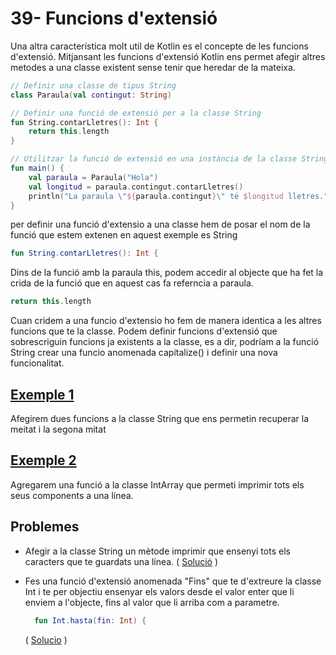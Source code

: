 # 39- Funcions d'extensió

Una altra característica molt util de Kotlin es el concepte de les funcions d'extensió. Mitjansant les funcions d'extensió Kotlin ens permet afegir altres metodes a una classe existent sense tenir que heredar de la mateixa.

```kotlin
// Definir una classe de tipus String
class Paraula(val contingut: String)

// Definir una funció de extensió per a la classe String
fun String.contarLletres(): Int {
    return this.length
}

// Utilitzar la funció de extensió en una instància de la classe String
fun main() {
    val paraula = Paraula("Hola")
    val longitud = paraula.contingut.contarLletres()
    println("La paraula \"${paraula.contingut}\" té $longitud lletres.")
}
```

per definir una funció d'extensio a una classe hem de posar el nom de la funció que estem extenen en aquest exemple es String 

```kotlin
fun String.contarLletres(): Int {
```

Dins de la funció amb la paraula this, podem accedir al objecte que ha fet la crida de la funció que en aquest cas fa referncia a paraula.

```kotlin
return this.length
```

Cuan cridem a una funcio d'extensio ho fem de manera identica a les altres funcions que te la classe. Podem definir funcions d'extensió que sobrescriguin funcions ja existents a la classe, es a dir, podríam a la funció String crear una funcio anomenada capitalize() i definir una nova funcionalitat.

## [Exemple 1](https://github.com/marcmoiagese/curskotlin/blob/master/39-Funcions_d_extensio/Exemple1/src/main/kotlin/Main.kt)

Afegirem dues funcions a la classe String que ens permetin recuperar la meitat i la segona mitat

## [Exemple 2](https://github.com/marcmoiagese/curskotlin/blob/master/39-Funcions_d_extensio/Exemple2/src/main/kotlin/Main.kt)

Agregarem una funció a la classe IntArray que permeti imprimir tots els seus components a una línea.

## Problemes

- Afegir a la classe String un mètode imprimir que ensenyi tots els caracters que te guardats una línea. ( [Solució](https://github.com/marcmoiagese/curskotlin/blob/master/39-Funcions_d_extensio/Problema1/src/main/kotlin/Main.kt) )

- Fes una funció d'extensió anomenada "Fins" que te d'extreure la classe Int i te per objectiu ensenyar els valors desde el valor enter que li enviem a l'objecte, fins al valor que li arriba com a parametre.
   ```kotlin
     fun Int.hasta(fin: Int) {
   ```
   ( [Solucio](https://github.com/marcmoiagese/curskotlin/blob/master/39-Funcions_d_extensio/Problema2/src/main/kotlin/Main.kt) )
